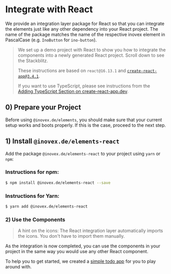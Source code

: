 # Integrate with React

We provide an integration layer package for React so that you can integrate the elements just like any other dependency
into your React project. The name of the package matches the name of the respective inovex element in PascalCase
(e.g. `InoButton` for `ino-button`). 

> We set up a demo project with React to show you how to integrate the components into a newly generated React
> project. Scroll down to see the Stackblitz.
>
> These instructions are based on `react@16.13.1` and [`create-react-app@3.4.1`](https://github.com/facebook/create-react-app).
>
> If you want to use TypeScript, please see instructions from the [Adding TypeScript Section on create-react-app.dev](https://facebook.github.io/create-react-app/docs/adding-typescript).

## 0) Prepare your Project

Before using `@inovex.de/elements`, you should make sure that your current setup works and boots properly.
If this is the case, proceed to the next step.

## 1) Install `@inovex.de/elements-react`

Add the package `@inovex.de/elements-react` to your project using `yarn` or `npm`:

### Instructions for npm:

```sh
$ npm install @inovex.de/elements-react --save
```

### Instructions for Yarn:

```sh
$ yarn add @inovex.de/elements-react
```

### 2) Use the Components

> A hint on the icons: The React integration layer automatically imports the icons. You don't have to import
> them manually.

As the integration is now completed, you can use the components in your project in the same way you would use
any other React component.

To help you to get started, we created a [simple todo app](https://codesandbox.io/s/github/inovex/elements-example-react) for you to play around with.

